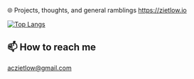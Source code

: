 
🌐 Projects, thoughts, and general ramblings https://zietlow.io 

[![Top Langs](https://github-readme-stats.vercel.app/api/top-langs/?username=aczietlow&theme=dracula)](https://github.com/aczietlow/github-readme-stats)

## 📫 How to reach me 

aczietlow@gmail.com
